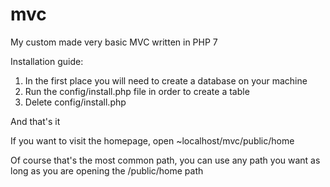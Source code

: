# mvc
My custom made very basic MVC written in PHP 7

Installation guide:

1. In the first place you will need to create a database on your machine
2. Run the config/install.php file in order to create a table
3. Delete config/install.php

And that's it

If you want to visit the homepage, open ~localhost/mvc/public/home

Of course that's the most common path, you can use any path you want as long as you are opening the /public/home path


